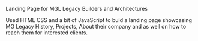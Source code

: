 Landing Page for MGL Legacy Builders and Architectures

Used HTML CSS and a bit of JavaScript to buld a landing page showcasing MG Legacy History, Projects, About their company and as well on how to reach them for interested clients. 

   
